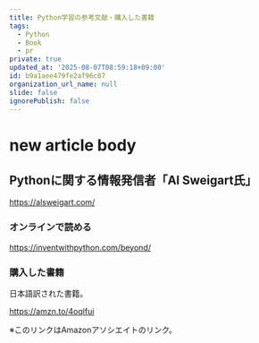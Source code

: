 ```yaml
---
title: Python学習の参考文献・購入した書籍
tags:
  - Python
  - Book
  - pr
private: true
updated_at: '2025-08-07T08:59:18+09:00'
id: b9a1aee479fe2af96c07
organization_url_name: null
slide: false
ignorePublish: false
---
```

# new article body


## Pythonに関する情報発信者「Al Sweigart氏」

https://alsweigart.com/

### オンラインで読める

https://inventwithpython.com/beyond/

### 購入した書籍

日本語訳された書籍。

https://amzn.to/4oqlfui

※このリンクはAmazonアソシエイトのリンク。
